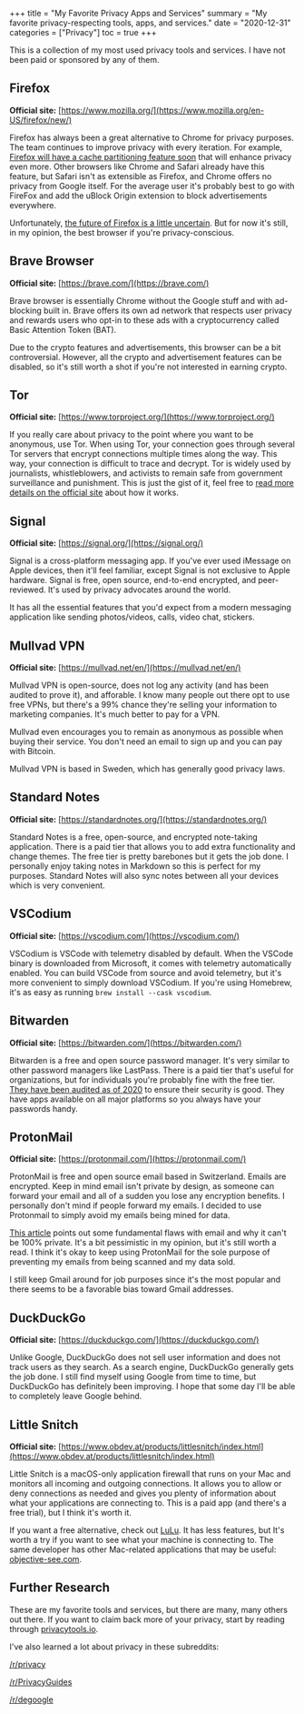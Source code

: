 +++
title = "My Favorite Privacy Apps and Services"
summary = "My favorite privacy-respecting tools, apps, and services."
date = "2020-12-31"
categories = ["Privacy"]
toc = true
+++

This is a collection of my most used privacy tools and services. I have not been paid or sponsored by any of them.

## Firefox

**Official site:** [https://www.mozilla.org/](https://www.mozilla.org/en-US/firefox/new/)

Firefox has always been a great alternative to Chrome for privacy purposes. The team continues to improve privacy with every iteration. For example, [Firefox will have a cache partitioning feature soon](https://arstechnica.com/gadgets/2020/12/firefox-v85-will-improve-its-cache-partitioning-for-stronger-privacy/) that will enhance privacy even more. Other browsers like Chrome and Safari already have this feature, but Safari isn't as extensible as Firefox, and Chrome offers no privacy from Google itself. For the average user it's probably best to go with FireFox and add the uBlock Origin extension to block advertisements everywhere.

Unfortunately, [the future of Firefox is a little uncertain](https://arstechnica.com/information-technology/2020/08/firefox-maker-mozilla-lays-off-250-workers-says-covid-19-lowered-revenue/). But for now it's still, in my opinion, the best browser if you're privacy-conscious.

## Brave Browser

**Official site:** [https://brave.com/](https://brave.com/)

Brave browser is essentially Chrome without the Google stuff and with ad-blocking built in. Brave offers its own ad network that respects user privacy and rewards users who opt-in to these ads with a cryptocurrency called Basic Attention Token (BAT). 

Due to the crypto features and advertisements, this browser can be a bit controversial. However, all the crypto and advertisement features can be disabled, so it's still worth a shot if you're not interested in earning crypto.

## Tor

**Official site:** [https://www.torproject.org/](https://www.torproject.org/)

If you really care about privacy to the point where you want to be anonymous, use Tor. When using Tor, your connection goes through several Tor servers that encrypt connections multiple times along the way. This way, your connection is difficult to trace and decrypt. Tor is widely used by journalists, whistleblowers, and activists to remain safe from government surveillance and punishment. This is just the gist of it, feel free to [read more details on the official site](https://2019.www.torproject.org/about/overview.html.en) about how it works.

## Signal

**Official site:** [https://signal.org/](https://signal.org/)

Signal is a cross-platform messaging app. If you've ever used iMessage on Apple devices, then it'll feel familiar, except Signal is not exclusive to Apple hardware. Signal is free, open source, end-to-end encrypted, and peer-reviewed. It's used by privacy advocates around the world. 

It has all the essential features that you'd expect from a modern messaging application like sending photos/videos, calls, video chat, stickers.

## Mullvad VPN

**Official site:** [https://mullvad.net/en/](https://mullvad.net/en/)

Mullvad VPN is open-source, does not log any activity (and has been audited to prove it), and afforable. I know many people out there opt to use free VPNs, but there's a 99% chance they're selling your information to marketing companies. It's much better to pay for a VPN.

Mullvad even encourages you to remain as anonymous as possible when buying their service. You don't need an email to sign up and you can pay with Bitcoin.

Mullvad VPN is based in Sweden, which has generally good privacy laws.

## Standard Notes

**Official site:** [https://standardnotes.org/](https://standardnotes.org/)

Standard Notes is a free, open-source, and encrypted note-taking application. There is a paid tier that allows you to add extra functionality and change themes. The free tier is pretty barebones but it gets the job done. I personally enjoy taking notes in Markdown so this is perfect for my purposes. Standard Notes will also sync notes between all your devices which is very convenient.

## VSCodium

**Official site:** [https://vscodium.com/](https://vscodium.com/)

VSCodium is VSCode with telemetry disabled by default. When the VSCode binary is downloaded from Microsoft, it comes with telemetry automatically enabled. You can build VSCode from source and avoid telemetry, but it's more convenient to simply download VSCodium. If you're using Homebrew, it's as easy as running `brew install --cask vscodium`.

## Bitwarden

**Official site:** [https://bitwarden.com/](https://bitwarden.com/)

Bitwarden is a free and open source password manager. It's very similar to other password managers like LastPass. There is a paid tier that's useful for organizations, but for individuals you're probably fine with the free tier. [They have been audited as of 2020](https://bitwarden.com/blog/post/bitwarden-network-security-assessment-2020/) to ensure their security is good. They have apps available on all major platforms so you always have your passwords handy.

## ProtonMail

**Official site:** [https://protonmail.com/](https://protonmail.com/)

ProtonMail is free and open source email based in Switzerland. Emails are encrypted. Keep in mind email isn't private by design, as someone can forward your email and all of a sudden you lose any encryption benefits. I personally don't mind if people forward my emails. I decided to use Protonmail to simply avoid my emails being mined for data.

[This article](https://latacora.micro.blog/2020/02/19/stop-using-encrypted.html) points out some fundamental flaws with email and why it can't be 100% private. It's a bit pessimistic in my opinion, but it's still worth a read. I think it's okay to keep using ProtonMail for the sole purpose of preventing my emails from being scanned and my data sold.

I still keep Gmail around for job purposes since it's the most popular and there seems to be a favorable bias toward Gmail addresses. 

## DuckDuckGo

**Official site:** [https://duckduckgo.com/](https://duckduckgo.com/) 

Unlike Google, DuckDuckGo does not sell user information and does not track users as they search. As a search engine, DuckDuckGo generally gets the job done. I still find myself using Google from time to time, but DuckDuckGo has definitely been improving. I hope that some day I'll be able to completely leave Google behind.

## Little Snitch

**Official site:** [https://www.obdev.at/products/littlesnitch/index.html](https://www.obdev.at/products/littlesnitch/index.html)

Little Snitch is a macOS-only application firewall that runs on your Mac and monitors all incoming and outgoing connections. It allows you to allow or deny connections as needed and gives you plenty of information about what your applications are connecting to. This is a paid app (and there's a free trial), but I think it's worth it.

If you want a free alternative, check out [LuLu](https://objective-see.com/products/lulu.html). It has less features, but It's worth a try if you want to see what your machine is connecting to. The same developer has other Mac-related applications that may be useful: [objective-see.com](https://objective-see.com/index.html).

## Further Research

These are my favorite tools and services, but there are many, many others out there. If you want to claim back more of your privacy, start by reading through [privacytools.io](http://privacytools.io/).

I've also learned a lot about privacy in these subreddits:

[/r/privacy](https://www.reddit.com/r/privacy/)

[/r/PrivacyGuides](https://www.reddit.com/r/PrivacyGuides/)

[/r/degoogle](https://www.reddit.com/r/degoogle/)